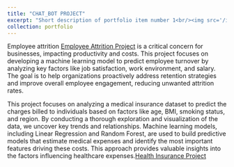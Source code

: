 ```yaml
---
title: "CHAT_BOT PROJECT"
excerpt: "Short description of portfolio item number 1<br/><img src='/images/Employee_Attrition.png'>"
collection: portfolio
---
```



Employee attrition [Employee Attrition Project](https://github.com/balachikkala006/Employee-attrition)
 is a critical concern for businesses, impacting productivity and costs. This project focuses on developing a machine learning model to predict employee turnover by analyzing key factors like job satisfaction, work environment, and salary. The goal is to help organizations proactively address retention strategies and improve overall employee engagement, reducing unwanted attrition rates.


This project focuses on analyzing a medical insurance  dataset to predict the charges billed to individuals based on factors like age, BMI, smoking status, and region. By conducting a thorough exploration and visualization of the data, we uncover key trends and relationships. Machine learning models, including Linear Regression and Random Forest, are used to build predictive models that estimate medical expenses and identify the most important features driving these costs. This approach provides valuable insights into the factors influencing healthcare expenses.[Health Insurance Project](https://github.com/balachikkala006/Health-insurance)
